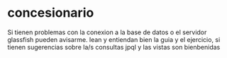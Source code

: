 # concesionario
Si tienen problemas con la conexion a la base de datos o el servidor glassfish pueden avisarme.
lean y entiendan bien la guia y el ejercicio, si tienen sugerencias sobre la/s consultas jpql y las vistas son bienbenidas
